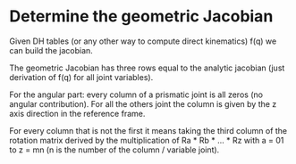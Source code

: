 # Determine the geometric Jacobian

Given DH tables (or any other way to compute direct kinematics) f(q) we can build the jacobian. 

The geometric Jacobian has three rows equal to the analytic jacobian (just derivation of f(q) for all joint variables). 

For the angular part: every column of a prismatic joint is all zeros (no angular contribution). For all the others joint the column is given by the z axis direction in the reference frame. 

For every column that is not the first it means taking the third column of the rotation matrix derived by the multiplication of Ra * Rb * ... * Rz with a = 01 to z = mn (n is the number of the column / variable joint).


